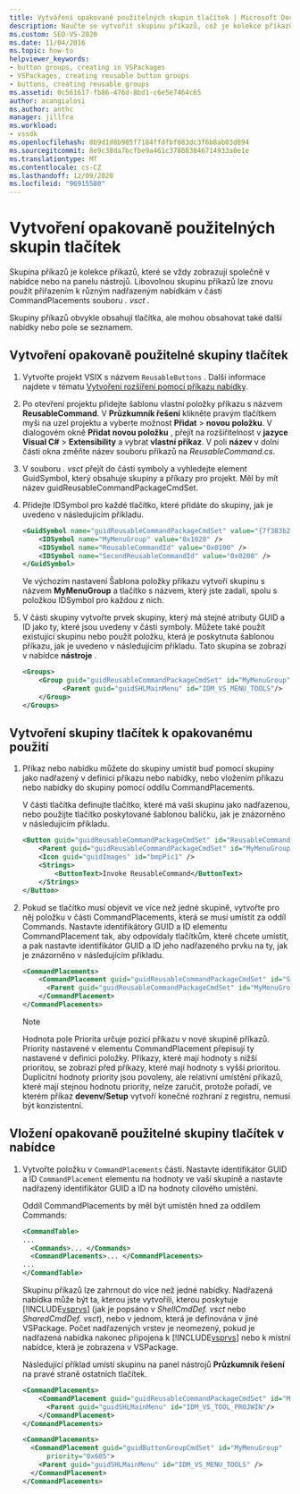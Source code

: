 ```yaml
---
title: Vytváření opakovaně použitelných skupin tlačítek | Microsoft Docs
description: Naučte se vytvořit skupinu příkazů, což je kolekce příkazů, které se zobrazují společně na nabídce nebo na panelu nástrojů.
ms.custom: SEO-VS-2020
ms.date: 11/04/2016
ms.topic: how-to
helpviewer_keywords:
- button groups, creating in VSPackages
- VSPackages, creating reusable button groups
- buttons, creating reusable groups
ms.assetid: 0c561617-fb86-476d-8bd1-c6e5e7464c65
author: acangialosi
ms.author: anthc
manager: jillfra
ms.workload:
- vssdk
ms.openlocfilehash: 8b9d1d8b985f7184ffdfbf083dc3f6b8ab03d894
ms.sourcegitcommit: 8e9c38da7bcfbe9a461c378083846714933a0e1e
ms.translationtype: MT
ms.contentlocale: cs-CZ
ms.lasthandoff: 12/09/2020
ms.locfileid: "96915580"
---
```

# <a name="create-reusable-groups-of-buttons"></a>Vytvoření opakovaně použitelných skupin tlačítek
Skupina příkazů je kolekce příkazů, které se vždy zobrazují společně v nabídce nebo na panelu nástrojů. Libovolnou skupinu příkazů lze znovu použít přiřazením k různým nadřazeným nabídkám v části CommandPlacements souboru *. vsct* .

 Skupiny příkazů obvykle obsahují tlačítka, ale mohou obsahovat také další nabídky nebo pole se seznamem.

## <a name="to-create-a-reusable-group-of-buttons"></a>Vytvoření opakovaně použitelné skupiny tlačítek

1. Vytvořte projekt VSIX s názvem `ReusableButtons` . Další informace najdete v tématu [Vytvoření rozšíření pomocí příkazu nabídky](../extensibility/creating-an-extension-with-a-menu-command.md).

2. Po otevření projektu přidejte šablonu vlastní položky příkazu s názvem **ReusableCommand**. V **Průzkumník řešení** klikněte pravým tlačítkem myši na uzel projektu a vyberte možnost **Přidat**  >  **novou položku**. V dialogovém okně **Přidat novou položku** , přejít na rozšiřitelnost v **jazyce Visual C#**  >  **Extensibility** a vybrat **vlastní příkaz**. V poli **název** v dolní části okna změňte název souboru příkazů na *ReusableCommand.cs*.

3. V souboru *. vsct* přejít do části symboly a vyhledejte element GuidSymbol, který obsahuje skupiny a příkazy pro projekt. Měl by mít název guidReusableCommandPackageCmdSet.

4. Přidejte IDSymbol pro každé tlačítko, které přidáte do skupiny, jak je uvedeno v následujícím příkladu.

    ```xml
    <GuidSymbol name="guidReusableCommandPackageCmdSet" value="{7f383b2a-c6b9-4c1d-b4b8-a26dc5b60ca1}">
        <IDSymbol name="MyMenuGroup" value="0x1020" />
        <IDSymbol name="ReusableCommandId" value="0x0100" />
        <IDSymbol name="SecondReusableCommandId" value="0x0200" />
    </GuidSymbol>
    ```

     Ve výchozím nastavení Šablona položky příkazu vytvoří skupinu s názvem **MyMenuGroup** a tlačítko s názvem, který jste zadali, spolu s položkou IDSymbol pro každou z nich.

5. V části skupiny vytvořte prvek skupiny, který má stejné atributy GUID a ID jako ty, které jsou uvedeny v části symboly. Můžete také použít existující skupinu nebo použít položku, která je poskytnuta šablonou příkazu, jak je uvedeno v následujícím příkladu. Tato skupina se zobrazí v nabídce **nástroje** .

    ```xml
    <Groups>
        <Group guid="guidReusableCommandPackageCmdSet" id="MyMenuGroup" priority="0x0600">
              <Parent guid="guidSHLMainMenu" id="IDM_VS_MENU_TOOLS"/>
        </Group>
    </Groups>
    ```

## <a name="to-create-a-group-of-buttons-for-reuse"></a>Vytvoření skupiny tlačítek k opakovanému použití

1. Příkaz nebo nabídku můžete do skupiny umístit buď pomocí skupiny jako nadřazený v definici příkazu nebo nabídky, nebo vložením příkazu nebo nabídky do skupiny pomocí oddílu CommandPlacements.

     V části tlačítka definujte tlačítko, které má vaši skupinu jako nadřazenou, nebo použijte tlačítko poskytované šablonou balíčku, jak je znázorněno v následujícím příkladu.

    ```xml
    <Button guid="guidReusableCommandPackageCmdSet" id="ReusableCommandId" priority="0x0100" type="Button">
        <Parent guid="guidReusableCommandPackageCmdSet" id="MyMenuGroup" />
        <Icon guid="guidImages" id="bmpPic1" />
        <Strings>
            <ButtonText>Invoke ReusableCommand</ButtonText>
        </Strings>
    </Button>
    ```

2. Pokud se tlačítko musí objevit ve více než jedné skupině, vytvořte pro něj položku v části CommandPlacements, která se musí umístit za oddíl Commands. Nastavte identifikátory GUID a ID elementu CommandPlacement tak, aby odpovídaly tlačítkům, které chcete umístit, a pak nastavte identifikátor GUID a ID jeho nadřazeného prvku na ty, jak je znázorněno v následujícím příkladu.

    ```xml
    <CommandPlacements>
        <CommandPlacement guid="guidReusableCommandPackageCmdSet" id="SecondReusableCommandId" priority="0x105">
          <Parent guid="guidReusableCommandPackageCmdSet" id="MyMenuGroup" />
        </CommandPlacement>
    </CommandPlacements>
    ```

    > [!NOTE]
    > Hodnota pole Priorita určuje pozici příkazu v nové skupině příkazů. Priority nastavené v elementu CommandPlacement přepisují ty nastavené v definici položky. Příkazy, které mají hodnoty s nižší prioritou, se zobrazí před příkazy, které mají hodnoty s vyšší prioritou. Duplicitní hodnoty priority jsou povoleny, ale relativní umístění příkazů, které mají stejnou hodnotu priority, nelze zaručit, protože pořadí, ve kterém příkaz **devenv/Setup** vytvoří konečné rozhraní z registru, nemusí být konzistentní.

## <a name="to-put-a-reusable-group-of-buttons-on-a-menu"></a>Vložení opakovaně použitelné skupiny tlačítek v nabídce

1. Vytvořte položku v `CommandPlacements` části. Nastavte identifikátor GUID a ID `CommandPlacement` elementu na hodnoty ve vaší skupině a nastavte nadřazený identifikátor GUID a ID na hodnoty cílového umístění.

    Oddíl CommandPlacements by měl být umístěn hned za oddílem Commands:

   ```xml
   <CommandTable>
   ...
     <Commands>... </Commands>
     <CommandPlacements>... </CommandPlacements>
   ...
   </CommandTable>
   ```

    Skupinu příkazů lze zahrnout do více než jedné nabídky. Nadřazená nabídka může být ta, kterou jste vytvořili, kterou poskytuje [!INCLUDE[vsprvs](../code-quality/includes/vsprvs_md.md)] (jak je popsáno v *ShellCmdDef. vsct* nebo *SharedCmdDef. vsct*), nebo v jednom, která je definována v jiné VSPackage. Počet nadřazených vrstev je neomezený, pokud je nadřazená nabídka nakonec připojena k [!INCLUDE[vsprvs](../code-quality/includes/vsprvs_md.md)] nebo k místní nabídce, která je zobrazena v VSPackage.

    Následující příklad umístí skupinu na panel nástrojů **Průzkumník řešení** na pravé straně ostatních tlačítek.

   ```xml
   <CommandPlacements>
       <CommandPlacement guid="guidReusableCommandPackageCmdSet" id="MyMenuGroup" priority="0xF00">
         <Parent guid="guidSHLMainMenu" id="IDM_VS_TOOL_PROJWIN"/>
       </CommandPlacement>
   </CommandPlacements>
   ```

   ```xml
   <CommandPlacements>
     <CommandPlacement guid="guidButtonGroupCmdSet" id="MyMenuGroup"
         priority="0x605">
       <Parent guid="guidSHLMainMenu" id="IDM_VS_MENU_TOOLS" />
     </CommandPlacement>
   </CommandPlacements>

   ```
